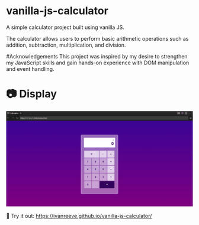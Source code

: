 # vanilla-js-calculator
A simple calculator project built using vanilla JS.

The calculator allows users to perform basic arithmetic operations such as addition, subtraction, multiplication, and division.

#Acknowledgements
This project was inspired by my desire to strengthen my JavaScript skills and gain hands-on experience with DOM manipulation and event handling.

# 📷 Display
![user-interface](images/ui.png)

🔗 Try it out: https://ivanreeve.github.io/vanilla-js-calculator/

